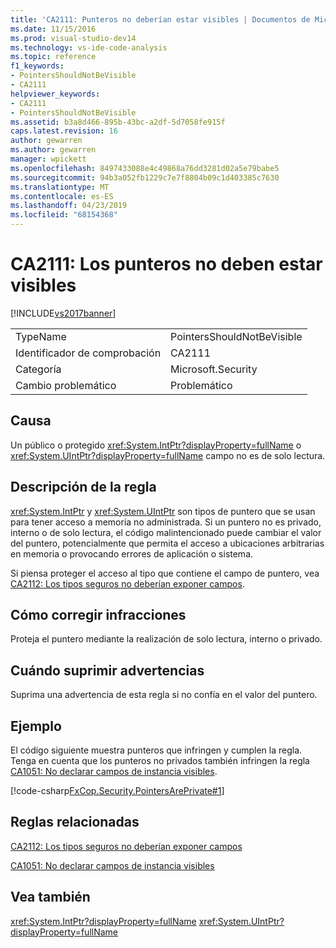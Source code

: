 ```yaml
---
title: 'CA2111: Punteros no deberían estar visibles | Documentos de Microsoft'
ms.date: 11/15/2016
ms.prod: visual-studio-dev14
ms.technology: vs-ide-code-analysis
ms.topic: reference
f1_keywords:
- PointersShouldNotBeVisible
- CA2111
helpviewer_keywords:
- CA2111
- PointersShouldNotBeVisible
ms.assetid: b3a8d466-895b-43bc-a2df-5d7058fe915f
caps.latest.revision: 16
author: gewarren
ms.author: gewarren
manager: wpickett
ms.openlocfilehash: 8497433088e4c49868a76dd3281d02a5e79babe5
ms.sourcegitcommit: 94b3a052fb1229c7e7f8804b09c1d403385c7630
ms.translationtype: MT
ms.contentlocale: es-ES
ms.lasthandoff: 04/23/2019
ms.locfileid: "68154368"
---
```

# <a name="ca2111-pointers-should-not-be-visible"></a>CA2111: Los punteros no deben estar visibles
[!INCLUDE[vs2017banner](../includes/vs2017banner.md)]

|||
|-|-|
|TypeName|PointersShouldNotBeVisible|
|Identificador de comprobación|CA2111|
|Categoría|Microsoft.Security|
|Cambio problemático|Problemático|

## <a name="cause"></a>Causa
 Un público o protegido <xref:System.IntPtr?displayProperty=fullName> o <xref:System.UIntPtr?displayProperty=fullName> campo no es de solo lectura.

## <a name="rule-description"></a>Descripción de la regla
 <xref:System.IntPtr> y <xref:System.UIntPtr> son tipos de puntero que se usan para tener acceso a memoria no administrada. Si un puntero no es privado, interno o de solo lectura, el código malintencionado puede cambiar el valor del puntero, potencialmente que permita el acceso a ubicaciones arbitrarias en memoria o provocando errores de aplicación o sistema.

 Si piensa proteger el acceso al tipo que contiene el campo de puntero, vea [CA2112: Los tipos seguros no deberían exponer campos](../code-quality/ca2112-secured-types-should-not-expose-fields.md).

## <a name="how-to-fix-violations"></a>Cómo corregir infracciones
 Proteja el puntero mediante la realización de solo lectura, interno o privado.

## <a name="when-to-suppress-warnings"></a>Cuándo suprimir advertencias
 Suprima una advertencia de esta regla si no confía en el valor del puntero.

## <a name="example"></a>Ejemplo
 El código siguiente muestra punteros que infringen y cumplen la regla. Tenga en cuenta que los punteros no privados también infringen la regla [CA1051: No declarar campos de instancia visibles](../code-quality/ca1051-do-not-declare-visible-instance-fields.md).

 [!code-csharp[FxCop.Security.PointersArePrivate#1](../snippets/csharp/VS_Snippets_CodeAnalysis/FxCop.Security.PointersArePrivate/cs/FxCop.Security.PointersArePrivate.cs#1)]

## <a name="related-rules"></a>Reglas relacionadas
 [CA2112: Los tipos seguros no deberían exponer campos](../code-quality/ca2112-secured-types-should-not-expose-fields.md)

 [CA1051: No declarar campos de instancia visibles](../code-quality/ca1051-do-not-declare-visible-instance-fields.md)

## <a name="see-also"></a>Vea también
 <xref:System.IntPtr?displayProperty=fullName> <xref:System.UIntPtr?displayProperty=fullName>
